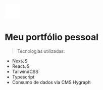 <div align="left">
  <img src="/public/images/logo_naceja.png" width="50" title="hover text">
</div>

# Meu portfólio pessoal

> Tecnologias utilizadas:

* NextJS
* ReactJS
* TailwindCSS
* Typescript
* Consumo de dados via CMS Hygraph
